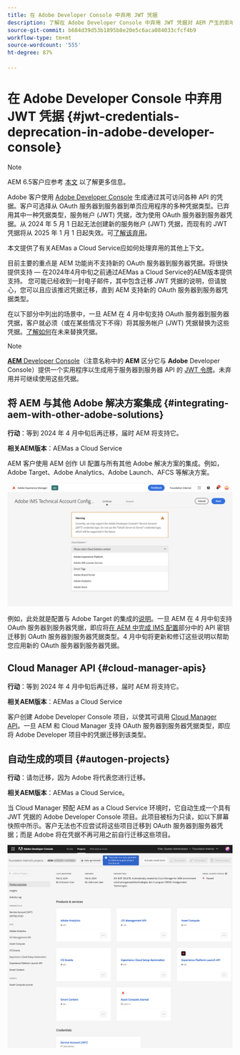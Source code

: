 ```yaml
---
title: 在 Adobe Developer Console 中弃用 JWT 凭据
description: 了解在 Adobe Developer Console 中弃用 JWT 凭据对 AEM 产生的影响
source-git-commit: b684d39d53b1895b8e20e5c6aca084033cfcf4b9
workflow-type: tm+mt
source-wordcount: '555'
ht-degree: 87%

---
```



# 在 Adobe Developer Console 中弃用 JWT 凭据 {#jwt-credentials-deprecation-in-adobe-developer-console}

>[!NOTE]
>
>AEM 6.5客户应参考 [本文](https://experienceleague.adobe.com/docs/experience-manager-65/content/security/jwt-credentials-deprecation-in-adobe-developer-console.html) 以了解更多信息。

Adobe 客户使用 [Adobe Developer Console](https://developer.adobe.com/console) 生成通过其可访问各种 API 的凭据。客户可选择从 OAuth 服务器到服务器到单页应用程序的多种凭据类型。已弃用其中一种凭据类型，服务帐户 (JWT) 凭据，改为使用 OAuth 服务器到服务器凭据。从 2024 年 5 月 1 日起无法创建新的服务帐户 (JWT) 凭据，而现有的 JWT 凭据将从 2025 年 1 月 1 日起失效。可[了解该弃用](https://developer.adobe.com/developer-console/docs/guides/authentication/ServerToServerAuthentication/migration/)。

本文提供了有关AEMas a Cloud Service应如何处理弃用的其他上下文。

目前主要的重点是 AEM 功能尚不支持新的 OAuth 服务器到服务器凭据。将很快提供支持 — 在2024年4月中旬之前通过AEMas a Cloud Service的AEM版本提供支持。 您可能已经收到一封电子邮件，其中包含迁移 JWT 凭据的说明，但请放心，您可以且应该推迟凭据迁移，直到 AEM 支持新的 OAuth 服务器到服务器凭据类型。

在以下部分中列出的场景中，一旦 AEM 在 4 月中旬支持 OAuth 服务器到服务器凭据，客户就必须（或在某些情况下不得）将其服务帐户 (JWT) 凭据替换为这些凭据。[了解如何](https://developer.adobe.com/developer-console/docs/guides/authentication/ServerToServerAuthentication/migration/#migration-overview)在未来替换凭据。

>[!NOTE]
>
>[**AEM** Developer Console](/help/implementing/developing/introduction/development-guidelines.md#crxde-lite-and-developer-console)（注意名称中的 **AEM** 区分它与 **Adobe** Developer Console）提供一个实用程序以生成用于服务器到服务器 API 的 [JWT 令牌](/help/implementing/developing/introduction/generating-access-tokens-for-server-side-apis.md)。未弃用并可继续使用这些凭据。


## 将 AEM 与其他 Adobe 解决方案集成 {#integrating-aem-with-other-adobe-solutions}

**行动**：等到 2024 年 4 月中旬后再迁移，届时 AEM 将支持它。

**相关AEM版本**：AEMas a Cloud Service

AEM 客户使用 AEM 创作 UI 配置与所有其他 Adobe 解决方案的集成。例如，Adobe Target、Adobe Analytics、Adobe Launch、AFCS 等解决方案。

![将 AEM 与其他解决方案集成](/help/security/assets/jwt-deprecation.png)

例如，此处就是配置与 Adobe Target 的集成的[说明](https://docs.mktossl.com/docs/experience-manager-cloud-service/content/sites/integrations/integration-adobe-target-ims.html?lang=zh-Hans)。一旦 AEM 在 4 月中旬支持 OAuth 服务器到服务器凭据，即应将[在 AEM 中完成 IMS 配置](https://docs.mktossl.com/docs/experience-manager-cloud-service/content/sites/integrations/integration-adobe-target-ims.html#completing-the-ims-configuration-in-aem)部分中的 API 密钥迁移到 OAuth 服务器到服务器凭据类型。4 月中旬将更新和修订这些说明以帮助您应用新的 OAuth 服务器到服务器凭据。

## Cloud Manager API {#cloud-manager-apis}

**行动**：等到 2024 年 4 月中旬后再迁移，届时 AEM 将支持它。

**相关AEM版本**：AEMas a Cloud Service

客户创建 Adobe Developer Console 项目，以使其可调用 [Cloud Manager API](https://developer.adobe.com/experience-cloud/cloud-manager/guides/getting-started/create-api-integration/)。一旦 AEM 和 Cloud Manager 支持 OAuth 服务器到服务器凭据类型，即应将 Adobe Developer 项目中的凭据迁移到该类型。

## 自动生成的项目 {#autogen-projects}

**行动**：请勿迁移，因为 Adobe 将代表您进行迁移。

**相关AEM版本**：AEMas a Cloud Service。

当 Cloud Manager 预配 AEM as a Cloud Service 环境时，它自动生成一个具有 JWT 凭据的 Adobe Developer Console 项目。此项目被标为只读，如以下屏幕快照中所示。客户无法也不应尝试将这些项目迁移到 OAuth 服务器到服务器凭据；而是 Adobe 将在凭据不再可用之前自行迁移这些项目。

![自动生成的项目](/help/security/assets/jwt-deprecation-autogen-projects.png)

